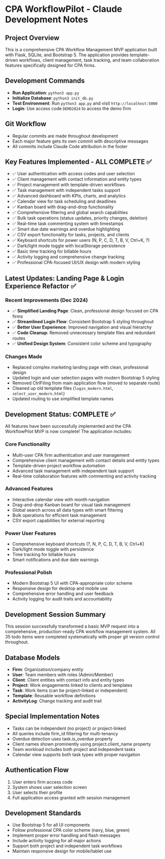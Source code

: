 # CPA WorkflowPilot - Claude Development Notes

## Project Overview
This is a comprehensive CPA Workflow Management MVP application built with Flask, SQLite, and Bootstrap 5. The application provides template-driven workflows, client management, task tracking, and team collaboration features specifically designed for CPA firms.

## Development Commands
- **Run Application**: `python3 app.py`
- **Initialize Database**: `python3 init_db.py`
- **Test Environment**: Run `python3 app.py` and visit `http://localhost:5000`
- **Login**: Use access code `DEMO2024` to access the demo firm

## Git Workflow
- Regular commits are made throughout development
- Each major feature gets its own commit with descriptive messages
- All commits include Claude Code attribution in the footer

## Key Features Implemented - ALL COMPLETE ✅
- ✅ User authentication with access codes and user selection
- ✅ Client management with contact information and entity types
- ✅ Project management with template-driven workflows
- ✅ Task management with independent tasks support
- ✅ Advanced dashboard with KPIs, charts, and analytics
- ✅ Calendar view for task scheduling and deadlines
- ✅ Kanban board with drag-and-drop functionality
- ✅ Comprehensive filtering and global search capabilities
- ✅ Bulk task operations (status updates, priority changes, deletion)
- ✅ Real-time task commenting system with timestamps
- ✅ Smart due date warnings and overdue highlighting
- ✅ CSV export functionality for tasks, projects, and clients
- ✅ Keyboard shortcuts for power users (N, P, C, D, T, B, V, Ctrl+K, ?)
- ✅ Dark/light mode toggle with localStorage persistence
- ✅ Basic time tracking for billable hours
- ✅ Activity logging and comprehensive change tracking
- ✅ Professional CPA-focused UI/UX design with modern styling

## Latest Updates: Landing Page & Login Experience Refactor ✅

### Recent Improvements (Dec 2024)
- ✅ **Simplified Landing Page**: Clean, professional design focused on CPA firms
- ✅ **Streamlined Login Flow**: Consistent Bootstrap 5 styling throughout
- ✅ **Better User Experience**: Improved navigation and visual hierarchy
- ✅ **Code Cleanup**: Removed unnecessary template files and redundant routes
- ✅ **Unified Design System**: Consistent color scheme and typography

### Changes Made
- Replaced complex marketing landing page with clean, professional design
- Updated login and user selection pages with modern Bootstrap 5 styling
- Removed CtrlFiling from main application flow (moved to separate route)
- Cleaned up old template files (`login_modern.html`, `select_user_modern.html`)
- Updated routing to use simplified template names

## Development Status: COMPLETE ✅
All features have been successfully implemented and the CPA WorkflowPilot MVP is now complete! The application includes:

### Core Functionality
- Multi-user CPA firm authentication and user management
- Comprehensive client management with contact details and entity types
- Template-driven project workflow automation
- Advanced task management with independent task support
- Real-time collaboration features with commenting and activity tracking

### Advanced Features
- Interactive calendar view with month navigation
- Drag-and-drop Kanban board for visual task management
- Global search across all data types with smart filtering
- Bulk operations for efficient task management
- CSV export capabilities for external reporting

### Power User Features
- Comprehensive keyboard shortcuts (?, N, P, C, D, T, B, V, Ctrl+K)
- Dark/light mode toggle with persistence
- Time tracking for billable hours
- Smart notifications and due date warnings

### Professional Polish
- Modern Bootstrap 5 UI with CPA-appropriate color scheme
- Responsive design for desktop and mobile use
- Comprehensive error handling and user feedback
- Activity logging for audit trails and accountability

## Development Session Summary
This session successfully transformed a basic MVP request into a comprehensive, production-ready CPA workflow management system. All 35 todo items were completed systematically with proper git version control throughout.

## Database Models
- **Firm**: Organization/company entity
- **User**: Team members with roles (Admin/Member)
- **Client**: Client entities with contact info and entity types
- **Project**: Work engagements linked to clients and templates
- **Task**: Work items (can be project-linked or independent)
- **Template**: Reusable workflow definitions
- **ActivityLog**: Change tracking and audit trail

## Special Implementation Notes
- Tasks can be independent (no project) or project-linked
- All queries include firm_id filtering for multi-tenancy
- Overdue detection uses task.is_overdue property
- Client names shown prominently using project.client_name property
- Team workload includes both project and independent tasks
- Calendar view supports both task types with proper navigation

## Authentication Flow
1. User enters firm access code
2. System shows user selection screen
3. User selects their profile
4. Full application access granted with session management

## Development Standards
- Use Bootstrap 5 for all UI components
- Follow professional CPA color scheme (navy, blue, green)
- Implement proper error handling and flash messages
- Include activity logging for all major actions
- Support both project and independent task workflows
- Maintain responsive design for mobile/tablet use